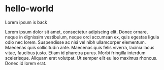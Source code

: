 # hello-world
Lorem ipsum is back

Lorem ipsum dolor sit amet, consectetur adipiscing elit. Donec ornare, neque in dignissim vestibulum, neque orci accumsan ex, quis egestas ligula odio nec lorem. Suspendisse ac nisi vel nibh ullamcorper elementum. Maecenas quis sollicitudin ante. Maecenas quis felis viverra, lacinia lacus vitae, faucibus justo. Etiam id pharetra purus. Morbi fringilla interdum scelerisque. Aliquam erat volutpat. Ut semper elit eu leo maximus rhoncus. Donec id lorem erat.
